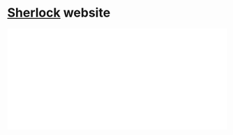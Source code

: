 # [Sherlock](http://sherlock-project.github.io) website
<p align="center">
  <img src="assets/img/carbon.svg">
</p>
